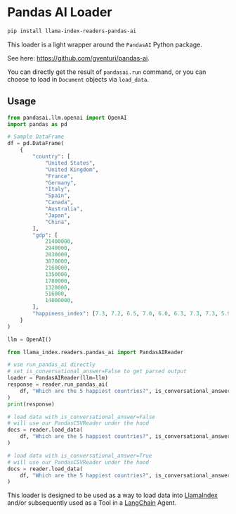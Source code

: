 # Pandas AI Loader

```bash
pip install llama-index-readers-pandas-ai
```

This loader is a light wrapper around the `PandasAI` Python package.

See here: https://github.com/gventuri/pandas-ai.

You can directly get the result of `pandasai.run` command, or
you can choose to load in `Document` objects via `load_data`.

## Usage

```python
from pandasai.llm.openai import OpenAI
import pandas as pd

# Sample DataFrame
df = pd.DataFrame(
    {
        "country": [
            "United States",
            "United Kingdom",
            "France",
            "Germany",
            "Italy",
            "Spain",
            "Canada",
            "Australia",
            "Japan",
            "China",
        ],
        "gdp": [
            21400000,
            2940000,
            2830000,
            3870000,
            2160000,
            1350000,
            1780000,
            1320000,
            516000,
            14000000,
        ],
        "happiness_index": [7.3, 7.2, 6.5, 7.0, 6.0, 6.3, 7.3, 7.3, 5.9, 5.0],
    }
)

llm = OpenAI()

from llama_index.readers.pandas_ai import PandasAIReader

# use run_pandas_ai directly
# set is_conversational_answer=False to get parsed output
loader = PandasAIReader(llm=llm)
response = reader.run_pandas_ai(
    df, "Which are the 5 happiest countries?", is_conversational_answer=False
)
print(response)

# load data with is_conversational_answer=False
# will use our PandasCSVReader under the hood
docs = reader.load_data(
    df, "Which are the 5 happiest countries?", is_conversational_answer=False
)

# load data with is_conversational_answer=True
# will use our PandasCSVReader under the hood
docs = reader.load_data(
    df, "Which are the 5 happiest countries?", is_conversational_answer=True
)
```

This loader is designed to be used as a way to load data into [LlamaIndex](https://github.com/run-llama/llama_index/tree/main/llama_index) and/or subsequently used as a Tool in a [LangChain](https://github.com/hwchase17/langchain) Agent.
